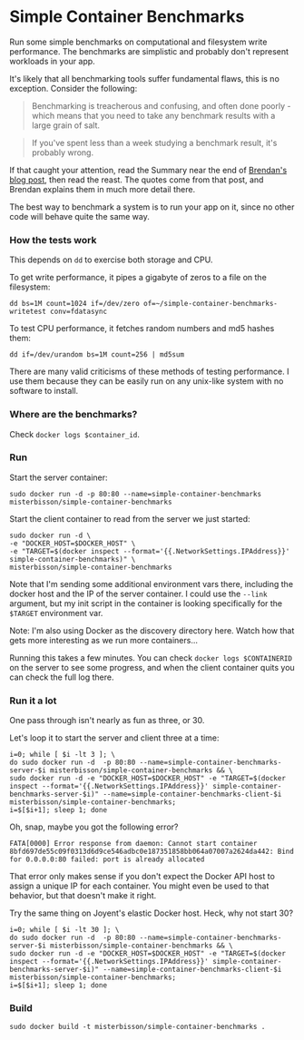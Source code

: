 # Simple Container Benchmarks

Run some simple benchmarks on computational and filesystem write performance. The benchmarks are simplistic and probably don't represent workloads in your app.

It's likely that all benchmarking tools suffer fundamental flaws, this is no exception. Consider the following:

> Benchmarking is treacherous and confusing, and often done poorly - which means that you need to take any benchmark results with a large grain of salt.

> If you've spent less than a week studying a benchmark result, it's probably wrong.

If that caught your attention, read the Summary near the end of [Brendan's blog post](http://www.brendangregg.com/ActiveBenchmarking/bonnie++.html#summary), then read the reast. The quotes come from that post, and Brendan explains them in much more detail there.

The best way to benchmark a system is to run your app on it, since no other code will behave quite the same way.

### How the tests work

This depends on `dd` to exercise both storage and CPU. 

To get write performance, it pipes a gigabyte of zeros to a file on the filesystem:

```
dd bs=1M count=1024 if=/dev/zero of=~/simple-container-benchmarks-writetest conv=fdatasync
```

To test CPU performance, it fetches random numbers and md5 hashes them:

```
dd if=/dev/urandom bs=1M count=256 | md5sum
```

There are many valid criticisms of these methods of testing performance. I use them because they can be easily run on any unix-like system with no software to install.

### Where are the benchmarks?

Check `docker logs $container_id`.

### Run

Start the server container:

```
sudo docker run -d -p 80:80 --name=simple-container-benchmarks misterbisson/simple-container-benchmarks
```

Start the client container to read from the server we just started:

```
sudo docker run -d \
-e "DOCKER_HOST=$DOCKER_HOST" \
-e "TARGET=$(docker inspect --format='{{.NetworkSettings.IPAddress}}' simple-container-benchmarks)" \
misterbisson/simple-container-benchmarks
```

Note that I'm sending some additional environment vars there, including the docker host and the IP of the server container. I could use the `--link` argument, but my init script in the container is looking specifically for the `$TARGET` environment var.

Note: I'm also using Docker as the discovery directory here. Watch how that gets more interesting as we run more containers...

Running this takes a few minutes. You can check `docker logs $CONTAINERID` on the server to see some progress, and when the client container quits you can check the full log there.

### Run it a lot

One pass through isn't nearly as fun as three, or 30.

Let's loop it to start the server and client three at a time:

```
i=0; while [ $i -lt 3 ]; \
do sudo docker run -d  -p 80:80 --name=simple-container-benchmarks-server-$i misterbisson/simple-container-benchmarks && \
sudo docker run -d -e "DOCKER_HOST=$DOCKER_HOST" -e "TARGET=$(docker inspect --format='{{.NetworkSettings.IPAddress}}' simple-container-benchmarks-server-$i)" --name=simple-container-benchmarks-client-$i misterbisson/simple-container-benchmarks;
i=$[$i+1]; sleep 1; done
```

Oh, snap, maybe you got the following error?

```
FATA[0000] Error response from daemon: Cannot start container 8bfd697de55c09f0313d6d9ce546adbc0e187351858bb064a07007a2624da442: Bind for 0.0.0.0:80 failed: port is already allocated 
```

That error only makes sense if you don't expect the Docker API host to assign a unique IP for each container. You might even be used to that behavior, but that doesn't make it right.

Try the same thing on Joyent's elastic Docker host. Heck, why not start 30?

```
i=0; while [ $i -lt 30 ]; \
do sudo docker run -d  -p 80:80 --name=simple-container-benchmarks-server-$i misterbisson/simple-container-benchmarks && \
sudo docker run -d -e "DOCKER_HOST=$DOCKER_HOST" -e "TARGET=$(docker inspect --format='{{.NetworkSettings.IPAddress}}' simple-container-benchmarks-server-$i)" --name=simple-container-benchmarks-client-$i misterbisson/simple-container-benchmarks;
i=$[$i+1]; sleep 1; done
```

### Build

```
sudo docker build -t misterbisson/simple-container-benchmarks .
```
